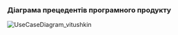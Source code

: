 ### Діаграма прецедентів програмного продукту

![UseCaseDiagram_vitushkin](https://user-images.githubusercontent.com/104919871/191029728-74f49db2-9580-4963-8647-b2463302156b.jpg)
